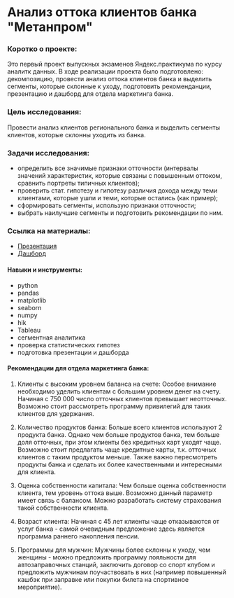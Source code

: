 # Анализ оттока клиентов банка "Метанпром"

### Коротко о проекте:
Это первый проект выпускных экзаменов Яндекс.практикума по курсу аналитк данных. В ходе реализации проекта было подготовлено: декомпозицию, провести анализ оттока клиентов банка и выделить сегменты, которые склонные к уходу, подготовить рекоменданции, презентацию и дашборд для отдела маркетинга банка.

### Цель исследования:
Провести анализ клиентов регионального банка и выделить сегменты клиентов, которые склонны уходить из банка.

### Задачи исследования:
- определить все значимые признаки отточности (интервалы значений характеристик, которые связаны с повышенным оттоком, сравнить портреты типичных клиентов);
- проверить стат. гипотезу и гипотезу различия дохода между теми клиентами, которые ушли и теми, которые остались (как пример);
- сформировать сегменты, использую признаки отточности;
- выбрать наилучшие сегменты и подготовить рекомендации по ним.

### Ссылка на материалы: 
- [Презентация](https://disk.yandex.ru/i/0cPJfk7Hwp9sKg)
- [Дашборд](https://public.tableau.com/app/profile/anton8215/viz/Dashbord_metabank_SAN/Churn_bankSAN?publish=yes)

#### Навыки и инструменты:

- python
- pandas
- matplotlib
- seaborn
- numpy
- hik
- Tableau
- сегментная аналитика
- проверка статистических гипотез
- подготовка презентации и дашборда


#### Рекомендации для отдела маркетинга банка:

1) Клиенты с высоким уровнем баланса на счете:
Особое внимание необходимо уделить клиентам с большим уровнем денег на счету. Начиная с 750 000 число отточных клиентов превышает неотточных. Возможно стоит рассмотреть программу привилегий для таких клиентов для удержания.

2) Количество продуктов банка:
Больше всего клиентов используют 2 продукта банка. Однако чем больше продуктов банка, тем больше доля отточных, при этом клиенты без кредитных карт уходят чаще. Возможно стоит предлагать чаще кредитные карты, т.к. отточных клиентов с таким продуктом меньше. Также важно пересмотреть продукты банка и сделать их более качественными и интересными для клиента.

3) Оценка собственности капитала:
Чем больше оценка собственности клиента, тем уровень оттока выше. Возможно данный параметр имеет связь с балансом. Можно разработать систему страхования такой собственности клиента.

4) Возраст клиента:
Начиная с 45 лет клиенты чаще отказываются от услуг банка - самой очевидным предложение здесь является программа раннего накопления пенсии.

5) Программы для мужчин:
Мужчины более склонны к уходу, чем женщины - можно предложить программу лояльности для автозаправочных станций, заключить договор со спорт клубом и предложить мужчинам поучаствовать в них (например повышенный кашбэк при заправке или покупки билета на спортивное мероприятие).

